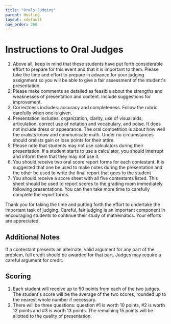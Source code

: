 ```yaml
---
title: "Orals Judging"
parent: Hosting
layout: xdefault
nav_order: 260
---
```



# Instructions to Oral Judges

1. Above all, keep in mind that these students have put forth considerable effort to prepare for this
event and that it is important to them. Please take the time and effort to prepare in advance for
your judging assignment so you will be able to give a fair assessment of the student's
presentation.
7. Please make comments as detailed as feasible about the strengths and weaknesses of
presentation and content. Include suggestions for improvement.
4. Correctness includes: accuracy and completeness. Follow the rubric carefully when one is given.
5. Presentation includes: organization, clarity, use of visual aids, articulation, correct use of
notation and vocabulary, and poise. It does not include dress or appearance. The oral
competition is about how well the oralists know and communicate math. Under no
circumstances should oralists gain or lose points for their attire.
6. Please note that students may not use calculators during their presentation. If a student starts to
use a calculator, you should interrupt and inform them that they may not use it.
8. You should receive two oral score report forms for each contestant. It is suggested that one be
used to make notes during the presentation and the other be used to write the final report that
goes to the student
9. You should receive a score sheet with all five contestants listed. This sheet should be used to
report scores to the grading room immediately following presentations. You can then take
more time to carefully complete the report forms.

Thank you for taking the time and putting forth the effort to undertake the important task of
judging. Careful, fair judging is an important component in encouraging students to continue their
study of mathematics. Your efforts are appreciated.

## Additional Notes

If a contestant presents an alternate, valid argument for any part of
the problem, full credit should be awarded for that part. Judges may
require a careful argument for credit.

## Scoring

1. Each student will receive up to 50 points from each of the two judges. The student's score will
be the average of the two scores, rounded up to the nearest whole number if necessary.
2. There will be three questions: question #1 is worth 10 points, #2 is worth 12 points and #3 is
worth 13 points. The remaining 15 points will be allotted to the quality of presentation.
